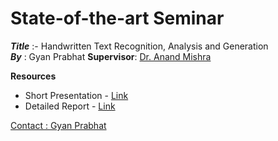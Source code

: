 # State-of-the-art Seminar <br>
**_Title_** :- Handwritten Text Recognition, Analysis and Generation <br>
**_By_** : Gyan Prabhat
**__Supervisor__**: [Dr. Anand Mishra](https://anandmishra22.github.io/)

**Resources**
- Short Presentation - [Link]()
- Detailed Report - [Link]()


[Contact : Gyan Prabhat](prabhat.1@iitj.ac.in)
